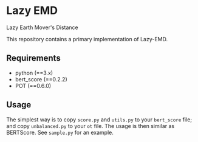 # Lazy EMD
Lazy Earth Mover's Distance

This repository contains a primary implementation of Lazy-EMD.

## Requirements
- python (==3.x)
- bert_score (==0.2.2)
- POT (==0.6.0)

## Usage
The simplest way is to copy `score.py` and `utils.py` to your `bert_score` file; and copy `unbalanced.py` to your `ot` file.
The usage is then similar as BERTScore. See `sample.py` for an example.
